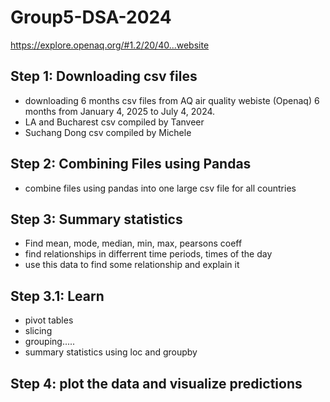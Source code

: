 # Group5-DSA-2024
https://explore.openaq.org/#1.2/20/40...website
## Step 1: Downloading csv files
- downloading 6 months csv files from AQ air quality webiste (Openaq) 6 months from  January 4, 2025 to July 4, 2024.
- LA and Bucharest csv compiled by Tanveer
- Suchang Dong csv compiled by Michele
## Step 2: Combining Files using Pandas
- combine files using pandas into one large csv file for all countries
## Step 3: Summary statistics
- Find mean, mode, median, min, max, pearsons coeff
- find relationships in differrent time periods, times of the day
- use this data to find some relationship and explain it
## Step 3.1: Learn
- pivot tables
- slicing 
- grouping.....
- summary statistics using loc and groupby
## Step 4: plot the data and visualize predictions
